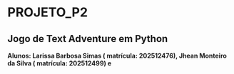 # PROJETO_P2
## **Jogo de Text Adventure em Python**

**Alunos: Larissa Barbosa Simas ( matrícula: 202512476), Jhean Monteiro da Silva ( matrícula: 202512499) e**
